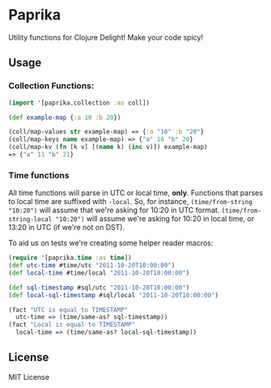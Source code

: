 # Paprika

Utility functions for Clojure Delight! Make your code spicy!

## Usage

### Collection Functions:

```clojure
(import '[paprika.collection :as coll])

(def example-map {:a 10 :b 20})

(coll/map-values str example-map) => {:a "10" :b "20"}
(coll/map-keys name example-map) => {"a" 10 "b" 20}
(coll/map-kv (fn [k v] [(name k) (inc v)]) example-map)
=> {"a" 11 "b" 21}
```

### Time functions

All time functions will parse in UTC or local time, **only**. Functions that parses to
local time are suffixed with `-local`. So, for instance, `(time/from-string "10:20")` will
assume that we're asking for 10:20 in UTC format. `(time/from-string-local "10:20")` will
assume we're asking for 10:20 in local time, or 13:20 in UTC (if we're not on DST).

To aid us on tests we're creating some helper reader macros:

```clojure
(require '[paprika.time :as time])
(def utc-time #time/utc "2011-10-20T10:00:00")
(def local-time #time/local "2011-10-20T10:00:00")

(def sql-timestamp #sql/utc "2011-10-20T10:00:00")
(def local-sql-timestamp #sql/local "2011-10-20T10:00:00")

(fact "UTC is equal to TIMESTAMP"
  utc-time => (time/same-as? sql-timestamp))
(fact "Local is equal to TIMESTAMP"
  local-time => (time/same-as? local-sql-timestamp))
```

## License

MIT License
